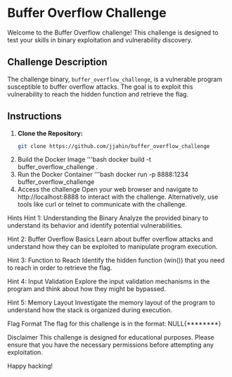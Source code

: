 # Buffer Overflow Challenge

Welcome to the Buffer Overflow challenge! This challenge is designed to test your skills in binary exploitation and vulnerability discovery.

## Challenge Description

The challenge binary, `buffer_overflow_challenge`, is a vulnerable program susceptible to buffer overflow attacks. The goal is to exploit this vulnerability to reach the hidden function and retrieve the flag.

## Instructions

1. **Clone the Repository:**
   ```bash
   git clone https://github.com/jjahin/buffer_overflow_challenge
   
2. Build the Docker Image
   '''bash
   docker build -t buffer_overflow_challenge .
3. Run the Docker Container
   '''bash
   docker run -p 8888:1234 buffer_overflow_challenge
4. Access the challenge
  Open your web browser and navigate to http://localhost:8888 to interact with the challenge. Alternatively, use tools like curl or telnet to communicate with the challenge.


Hints
Hint 1: Understanding the Binary
Analyze the provided binary to understand its behavior and identify potential vulnerabilities.

Hint 2: Buffer Overflow Basics
Learn about buffer overflow attacks and understand how they can be exploited to manipulate program execution.

Hint 3: Function to Reach
Identify the hidden function (win()) that you need to reach in order to retrieve the flag.

Hint 4: Input Validation
Explore the input validation mechanisms in the program and think about how they might be bypassed.

Hint 5: Memory Layout
Investigate the memory layout of the program to understand how the stack is organized during execution.

Flag Format
The flag for this challenge is in the format: NULL{********}

Disclaimer
This challenge is designed for educational purposes. Please ensure that you have the necessary permissions before attempting any exploitation.

Happy hacking!
